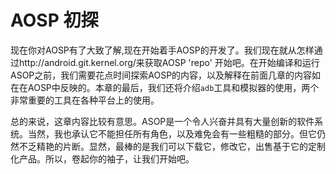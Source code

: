 # AOSP 初探

现在你对AOSP有了大致了解,现在开始着手AOSP的开发了。我们现在就从怎样通过http://android.git.kernel.org/来获取AOSP 'repo' 开始吧。在开始编译和运行ASOP之前，我们需要花点时间探索AOSP的内容，以及解释在前面几章的内容如在在AOSP中反映的。本章的最后，我们还将介绍`adb`工具和模拟器的使用，两个非常重要的工具在各种平台上的使用。

总的来说，这章内容比较有意思。ASOP是一个令人兴奋并具有大量创新的软件系统。当然，我也承认它不能担任所有角色，以及难免会有一些粗糙的部分。但它仍然不乏精艳的片断。显然，最棒的是我们可以下载它，修改它，出售基于它的定制化产品。所以，卷起你的袖子，让我们开始吧。

